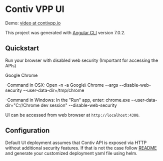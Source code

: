 # Contiv VPP UI

Demo: [video at contivpp.io](https://contivpp.io/demo/contivpp-io-demo-ui/)

This project was generated with [Angular CLI](https://github.com/angular/angular-cli) version 7.0.2.

## Quickstart

Run your browser with disabled web security (Important for accessing the APIs)

Google Chrome

-Command in OSX:
Open -n -a Google\ Chrome --args --disable-web-security --user-data-dir=/tmp/chrome

-Command in Windows:
In the "Run" app, enter: chrome.exe --user-data-dir="C://Chrome dev session" --disable-web-security

UI can be accessed from web browser at `http://localhost:4300`.

## Configuration

Default UI deployment assumes that Contiv API is exposed via HTTP without additional security features.
If that is not the case follow [README](../k8s/contiv-vpp-ui/README.md) and generate your customized
deployment yaml file using helm.
